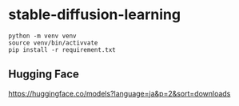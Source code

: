 # stable-diffusion-learning


```
python -m venv venv
source venv/bin/activvate
pip install -r requirement.txt
```

## Hugging Face
https://huggingface.co/models?language=ja&p=2&sort=downloads
